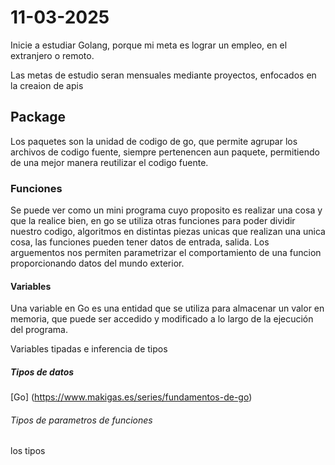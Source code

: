 # 11-03-2025 
Inicie a estudiar Golang, porque mi meta es lograr un empleo, en el extranjero o remoto.

Las metas de estudio seran mensuales mediante proyectos, enfocados en la creaion de apis

## Package
Los paquetes son la unidad de codigo de go, que permite agrupar los archivos de codigo fuente, siempre pertenencen aun paquete, permitiendo de una mejor manera reutilizar el codigo fuente.

### Funciones
Se puede ver como un mini programa cuyo proposito es realizar una cosa y que la realice bien, en go se utiliza otras funciones para poder dividir nuestro codigo, algoritmos en distintas piezas unicas que realizan una unica cosa, las funciones pueden tener datos de entrada, salida. Los arguementos nos permiten parametrizar el comportamiento de una funcion proporcionando datos del mundo exterior.

#### Variables
Una variable en Go es una entidad que se utiliza para almacenar un valor en memoria, que puede ser accedido y 
modificado a lo largo de la ejecución del programa.

Variables tipadas e inferencia de tipos

##### Tipos de datos
[Go] (https://www.makigas.es/series/fundamentos-de-go)

###### Tipos de parametros de funciones

los tipos